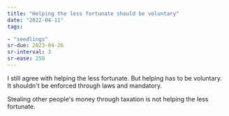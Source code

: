 ```yaml
---
title: "Helping the less fortunate should be voluntary"
date: "2022-04-11"
tags:

- "seedlings"
sr-due: 2023-04-26
sr-interval: 3
sr-ease: 250
---
```


I still agree with helping the less fortunate. But helping has to be voluntary. It shouldn't be enforced through laws and mandatory.

Stealing other people's money through taxation is not helping the less fortunate.